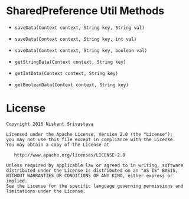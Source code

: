 # SharedPreference Util Methods

+ `saveData(Context context, String key, String val)`

+ `saveData(Context context, String key, int val)`

+ `saveData(Context context, String key, boolean val)`

+ `getStringData(Context context, String key)`

+ `getIntData(Context context, String key)`

+ `getBooleanData(Context context, String key)`

License
=======

    Copyright 2016 Nishant Srivastava

    Licensed under the Apache License, Version 2.0 (the "License");
    you may not use this file except in compliance with the License.
    You may obtain a copy of the License at

       http://www.apache.org/licenses/LICENSE-2.0

    Unless required by applicable law or agreed to in writing, software
    distributed under the License is distributed on an "AS IS" BASIS,
    WITHOUT WARRANTIES OR CONDITIONS OF ANY KIND, either express or implied.
    See the License for the specific language governing permissions and
    limitations under the License.